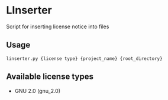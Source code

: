 # LInserter
Script for inserting license notice into files
## Usage
```
linserter.py {license type} {project_name} {root_directory}
```
## Available license types
- GNU 2.0 (gnu_2.0)
